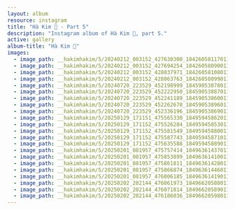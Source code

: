 ```yaml
---
layout: album
resource: instagram
title: "Hà Kim 🧸 - Part 5"
description: "Instagram album of Hà Kim 🧸, part 5."
active: gallery
album-title: "Hà Kim 🧸"
images:
  - image_path: __hakimhakim/5/20240212_003152_427630300_18426058117011320_5726675998470206079_n.jpg
  - image_path: __hakimhakim/5/20240212_003152_427694254_18426058090011320_522246943854969632_n.jpg
  - image_path: __hakimhakim/5/20240212_003152_428037971_18426058108011320_8171776039032270428_n.jpg
  - image_path: __hakimhakim/5/20240212_003152_428063763_18426058099011320_6045989129173225606_n.jpg
  - image_path: __hakimhakim/5/20240720_223529_452198999_18459053878011320_2118319679343370266_n.jpg
  - image_path: __hakimhakim/5/20240720_223529_452222950_18459053887011320_2243347077161435275_n.jpg
  - image_path: __hakimhakim/5/20240720_223529_452241189_18459053860011320_1822097653381541664_n.jpg
  - image_path: __hakimhakim/5/20240720_223529_452262678_18459053896011320_8857989491894043637_n.jpg
  - image_path: __hakimhakim/5/20240720_223529_452336196_18459053869011320_5057138096164804086_n.jpg
  - image_path: __hakimhakim/5/20250129_171151_475565330_18495945862011320_6902442415151423524_n.jpg
  - image_path: __hakimhakim/5/20250129_171152_475526284_18495945853011320_741936610621164253_n.jpg
  - image_path: __hakimhakim/5/20250129_171152_475581549_18495945880011320_4201737008204005775_n.jpg
  - image_path: __hakimhakim/5/20250129_171152_475587743_18495945871011320_9166083462371742654_n.jpg
  - image_path: __hakimhakim/5/20250129_171152_475635588_18495945889011320_2550168371522437111_n.jpg
  - image_path: __hakimhakim/5/20250201_081957_475757414_18496361437011320_8085689080196525748_n.jpg
  - image_path: __hakimhakim/5/20250201_081957_475853899_18496361410011320_8391731945914151928_n.jpg
  - image_path: __hakimhakim/5/20250201_081957_475861811_18496361428011320_273916147773845950_n.jpg
  - image_path: __hakimhakim/5/20250201_081957_475866874_18496361446011320_4485060724100365671_n.jpg
  - image_path: __hakimhakim/5/20250201_081957_476006185_18496361419011320_3898337324018705402_n.jpg
  - image_path: __hakimhakim/5/20250202_202144_476061973_18496620580011320_6505714968504429144_n.jpg
  - image_path: __hakimhakim/5/20250202_202144_476071814_18496620589011320_7248282542082652122_n.jpg
  - image_path: __hakimhakim/5/20250202_202144_476186036_18496620598011320_4430453739946530395_n.jpg
---
```

